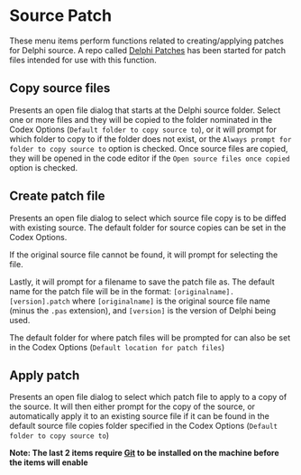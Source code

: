 # Source Patch

These menu items perform functions related to creating/applying patches for Delphi source. A repo called [Delphi Patches](https://github.com/DelphiWorlds/DelphiPatches) has been started for patch files intended for use with this function.

## Copy source files

Presents an open file dialog that starts at the Delphi source folder. Select one or more files and they will be copied to the folder nominated in the Codex Options (`Default folder to copy source to`), or it will prompt for which folder to copy to if the folder does not exist, or the `Always prompt for folder to copy source to` option is checked. Once source files are copied, they will be opened in the code editor if the `Open source files once copied` option is checked.

## Create patch file

Presents an open file dialog to select which source file copy is to be diffed with existing source. The default folder for source copies can be set in the Codex Options. 

If the original source file cannot be found, it will prompt for selecting the file. 

Lastly, it will prompt for a filename to save the patch file as. The default name for the patch file will be in the format: `[originalname].[version].patch` where `[originalname]` is the original source file name (minus the `.pas` extension), and `[version]` is the version of Delphi being used. 

The default folder for where patch files will be prompted for can also be set in the Codex Options (`Default location for patch files`)

## Apply patch

Presents an open file dialog to select which patch file to apply to a copy of the source. It will then either prompt for the copy of the source, or automatically apply it to an existing source file if it can be found in the default source file copies folder specified in the Codex Options (`Default folder to copy source to`)

**Note: The last 2 items require [Git](https://git-scm.com/) to be installed on the machine before the items will enable**

